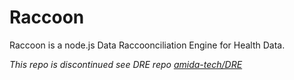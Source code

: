 Raccoon
=========

Raccoon is a node.js Data Raccoonciliation Engine for Health Data.

_This repo is discontinued see DRE repo [amida-tech/DRE](https://github.com/amida-tech/DRE)_

